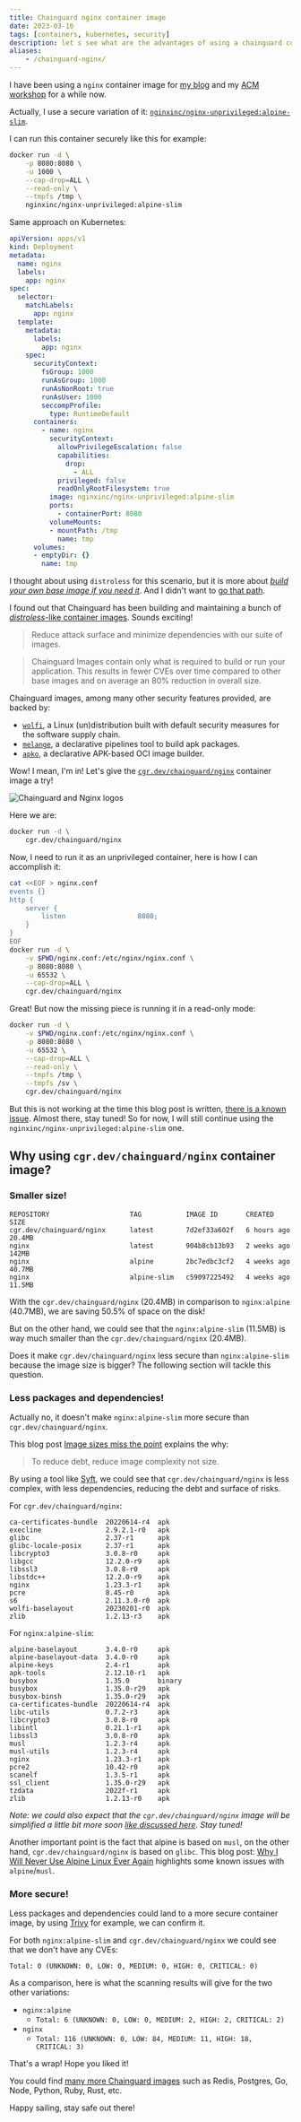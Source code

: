 ```yaml
---
title: Chainguard nginx container image
date: 2023-03-16
tags: [containers, kubernetes, security]
description: let s see what are the advantages of using a chainguard container image, with nginx
aliases:
    - /chainguard-nginx/
---
```

I have been using a `nginx` container image for [my blog](https://github.com/mathieu-benoit/mathieu-benoit.github.io/blob/main/app/Dockerfile) and my [ACM workshop](https://github.com/mathieu-benoit/acm-workshop/blob/main/app/Dockerfile) for a while now.

Actually, I use a secure variation of it: [`nginxinc/nginx-unprivileged:alpine-slim`](https://github.com/nginxinc/docker-nginx-unprivileged).

I can run this container securely like this for example:
```bash
docker run -d \
    -p 8080:8080 \
    -u 1000 \
    --cap-drop=ALL \
    --read-only \
    --tmpfs /tmp \
    nginxinc/nginx-unprivileged:alpine-slim
```

Same approach on Kubernetes:
```yaml
apiVersion: apps/v1
kind: Deployment
metadata:
  name: nginx
  labels:
    app: nginx
spec:
  selector:
    matchLabels:
      app: nginx
  template:
    metadata:
      labels:
        app: nginx
    spec:
      securityContext:
        fsGroup: 1000
        runAsGroup: 1000
        runAsNonRoot: true
        runAsUser: 1000
        seccompProfile:
          type: RuntimeDefault
      containers:
        - name: nginx
          securityContext:
            allowPrivilegeEscalation: false
            capabilities:
              drop:
                - ALL
            privileged: false
            readOnlyRootFilesystem: true
          image: nginxinc/nginx-unprivileged:alpine-slim
          ports:
            - containerPort: 8080
          volumeMounts:
          - mountPath: /tmp
            name: tmp
      volumes:
      - emptyDir: {}
        name: tmp
```

I thought about using `distroless` for this scenario, but it is more about _[build your own base image if you need it](https://github.com/GoogleContainerTools/distroless/issues/1219)_. And I didn't want to [go that path](https://github.com/nginxinc/docker-nginx-unprivileged/issues/49).

I found out that Chainguard has been building and maintaining a bunch of [_distroless_-like container images](https://www.chainguard.dev/chainguard-images). Sounds exciting!

> Reduce attack surface and minimize dependencies with our suite of images.

> Chainguard Images contain only what is required to build or run your application. This results in fewer CVEs over time compared to other base images and on average an 80% reduction in overall size.

Chainguard images, among many other security features provided, are backed by:
- [`wolfi`](https://www.chainguard.dev/unchained/introducing-wolfi-the-first-linux-un-distro), a Linux (un)distribution built with default security measures for the software supply chain.
- [`melange`](https://github.com/chainguard-dev/melange), a declarative pipelines tool to build apk packages.
- [`apko`](https://www.chainguard.dev/unchained/introducing-apko-bringing-distroless-nirvana-to-alpine-linux), a declarative APK-based OCI image builder.

Wow! I mean, I'm in! Let's give the [`cgr.dev/chainguard/nginx`](https://github.com/chainguard-images/images/tree/main/images/nginx) container image a try!

![Chainguard and Nginx logos](https://github.com/mathieu-benoit/my-images/raw/main/chainguard-nginx.png)

Here we are:
```bash
docker run -d \
    cgr.dev/chainguard/nginx
```

Now, I need to run it as an unprivileged container, here is how I can accomplish it:
```bash
cat <<EOF > nginx.conf
events {}
http {
    server {
        listen                  8080;
    }
}
EOF
docker run -d \
    -v $PWD/nginx.conf:/etc/nginx/nginx.conf \
    -p 8080:8080 \
    -u 65532 \
    --cap-drop=ALL \
    cgr.dev/chainguard/nginx
```

Great! But now the missing piece is running it in a read-only mode:
```bash
docker run -d \
    -v $PWD/nginx.conf:/etc/nginx/nginx.conf \
    -p 8080:8080 \
    -u 65532 \
    --cap-drop=ALL \
    --read-only \
    --tmpfs /tmp \
    --tmpfs /sv \
    cgr.dev/chainguard/nginx
```
But this is not working at the time this blog post is written, [there is a known issue](https://github.com/chainguard-images/images/issues/288). Almost there, stay tuned! So for now, I will still continue using the `nginxinc/nginx-unprivileged:alpine-slim` one.

## Why using `cgr.dev/chainguard/nginx` container image?

### Smaller size!

```plaintext
REPOSITORY                    TAG           IMAGE ID       CREATED       SIZE
cgr.dev/chainguard/nginx      latest        7d2ef33a602f   6 hours ago   20.4MB
nginx                         latest        904b8cb13b93   2 weeks ago   142MB
nginx                         alpine        2bc7edbc3cf2   4 weeks ago   40.7MB
nginx                         alpine-slim   c59097225492   4 weeks ago   11.5MB
```

With the `cgr.dev/chainguard/nginx` (20.4MB) in comparison to `nginx:alpine` (40.7MB), we are saving 50.5% of space on the disk!

But on the other hand, we could see that the `nginx:alpine-slim` (11.5MB) is way much smaller than the `cgr.dev/chainguard/nginx` (20.4MB).

Does it make `cgr.dev/chainguard/nginx` less secure than `nginx:alpine-slim` because the image size is bigger? The following section will tackle this question.

### Less packages and dependencies!

Actually no, it doesn't make `nginx:alpine-slim` more secure than `cgr.dev/chainguard/nginx`.

This blog post [Image sizes miss the point](https://www.chainguard.dev/unchained/image-sizes-miss-the-point) explains the why:

> To reduce debt, reduce image complexity not size.

By using a tool like [Syft](https://github.com/anchore/syft), we could see that `cgr.dev/chainguard/nginx` is less complex, with less dependencies, reducing the debt and surface of risks.

For `cgr.dev/chainguard/nginx`:
```plaintext
ca-certificates-bundle  20220614-r4  apk   
execline                2.9.2.1-r0   apk   
glibc                   2.37-r1      apk   
glibc-locale-posix      2.37-r1      apk   
libcrypto3              3.0.8-r0     apk   
libgcc                  12.2.0-r9    apk   
libssl3                 3.0.8-r0     apk   
libstdc++               12.2.0-r9    apk   
nginx                   1.23.3-r1    apk   
pcre                    8.45-r0      apk   
s6                      2.11.3.0-r0  apk   
wolfi-baselayout        20230201-r0  apk   
zlib                    1.2.13-r3    apk
```

For `nginx:alpine-slim`:
```plaintext
alpine-baselayout       3.4.0-r0     apk     
alpine-baselayout-data  3.4.0-r0     apk     
alpine-keys             2.4-r1       apk     
apk-tools               2.12.10-r1   apk     
busybox                 1.35.0       binary  
busybox                 1.35.0-r29   apk     
busybox-binsh           1.35.0-r29   apk     
ca-certificates-bundle  20220614-r4  apk     
libc-utils              0.7.2-r3     apk     
libcrypto3              3.0.8-r0     apk     
libintl                 0.21.1-r1    apk     
libssl3                 3.0.8-r0     apk     
musl                    1.2.3-r4     apk     
musl-utils              1.2.3-r4     apk     
nginx                   1.23.3-r1    apk     
pcre2                   10.42-r0     apk     
scanelf                 1.3.5-r1     apk     
ssl_client              1.35.0-r29   apk     
tzdata                  2022f-r1     apk     
zlib                    1.2.13-r0    apk
```

_Note: we could also expect that the `cgr.dev/chainguard/nginx` image will be simplified a little bit more soon [like discussed here](https://github.com/chainguard-images/images/issues/305#issuecomment-1454020044). Stay tuned!_

Another important point is the fact that alpine is based on `musl`, on the other hand, `cgr.dev/chainguard/nginx` is based on `glibc`. This blog post: [Why I Will Never Use Alpine Linux Ever Again](https://betterprogramming.pub/why-i-will-never-use-alpine-linux-ever-again-a324fd0cbfd6) highlights some known issues with `alpine`/`musl`.

### More secure!

Less packages and dependencies could land to a more secure container image, by using [Trivy](https://trivy.dev/) for example, we can confirm it.

For both `nginx:alpine-slim` and `cgr.dev/chainguard/nginx` we could see that we don't have any CVEs:
```plaintext
Total: 0 (UNKNOWN: 0, LOW: 0, MEDIUM: 0, HIGH: 0, CRITICAL: 0)
```

As a comparison, here is what the scanning results will give for the two other variations:
- `nginx:alpine`
  - `Total: 6 (UNKNOWN: 0, LOW: 0, MEDIUM: 2, HIGH: 2, CRITICAL: 2)`
- `nginx`
  - `Total: 116 (UNKNOWN: 0, LOW: 84, MEDIUM: 11, HIGH: 18, CRITICAL: 3)`



That's a wrap! Hope you liked it!

You could find [many more Chainguard images](https://www.chainguard.dev/chainguard-images) such as Redis, Postgres, Go, Node, Python, Ruby, Rust, etc.

Happy sailing, stay safe out there!